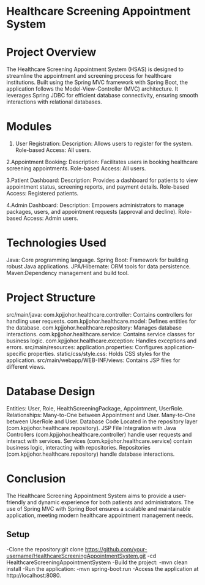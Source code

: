 # Healthcare Screening Appointment System

# Project Overview
The Healthcare Screening Appointment System (HSAS) is designed to streamline the appointment and screening process for healthcare institutions. Built using the Spring MVC framework with Spring Boot, the application follows the Model-View-Controller (MVC) architecture. It leverages Spring JDBC for efficient database connectivity, ensuring smooth interactions with relational databases.

# Modules
1. User Registration:
Description: Allows users to register for the system.
Role-based Access: All users.

2.Appointment Booking:
Description: Facilitates users in booking healthcare screening appointments.
Role-based Access: All users.

3.Patient Dashboard:
Description: Provides a dashboard for patients to view appointment status, screening reports, and payment details.
Role-based Access: Registered patients.

4.Admin Dashboard:
Description: Empowers administrators to manage packages, users, and appointment requests (approval and decline).
Role-based Access: Admin users.

# Technologies Used
Java:
Core programming language.
Spring Boot:
Framework for building robust Java applications.
JPA/Hibernate:
ORM tools for data persistence.
Maven:Dependency management and build tool.

# Project Structure
src/main/java:
com.kpjjohor.healthcare.controller: Contains controllers for handling user requests.
com.kpjjohor.healthcare.model: Defines entities for the database.
com.kpjjohor.healthcare.repository: Manages database interactions.
com.kpjjohor.healthcare.service: Contains service classes for business logic.
com.kpjjohor.healthcare.exception: Handles exceptions and errors.
src/main/resources:
application.properties: Configures application-specific properties.
static/css/style.css: Holds CSS styles for the application.
src/main/webapp/WEB-INF/views:
Contains JSP files for different views.

# Database Design
Entities:
User, Role, HealthScreeningPackage, Appointment, UserRole.
Relationships:
Many-to-One between Appointment and User.
Many-to-One between UserRole and User.
Database Code
Located in the repository layer (com.kpjjohor.healthcare.repository).
JSP File Integration with Java
Controllers (com.kpjjohor.healthcare.controller) handle user requests and interact with services.
Services (com.kpjjohor.healthcare.service) contain business logic, interacting with repositories.
Repositories (com.kpjjohor.healthcare.repository) handle database interactions.

# Conclusion
The Healthcare Screening Appointment System aims to provide a user-friendly and dynamic experience for both patients and administrators. The use of Spring MVC with Spring Boot ensures a scalable and maintainable application, meeting modern healthcare appointment management needs.

## Setup
-Clone the repository:git clone https://github.com/your-username/HealthcareScreeningAppointmentSystem.git
-cd HealthcareScreeningAppointmentSystem
-Build the project:
 -mvn clean install
 -Run the application:
 -mvn spring-boot:run
 -Access the application at http://localhost:8080.
